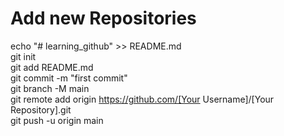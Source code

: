 # Add new Repositories
echo "# learning_github" >> README.md <br />
git init <br />
git add README.md <br />
git commit -m "first commit" <br />
git branch -M main <br />
git remote add origin https://github.com/[Your Username]/[Your Repository].git <br />
git push -u origin main <br />